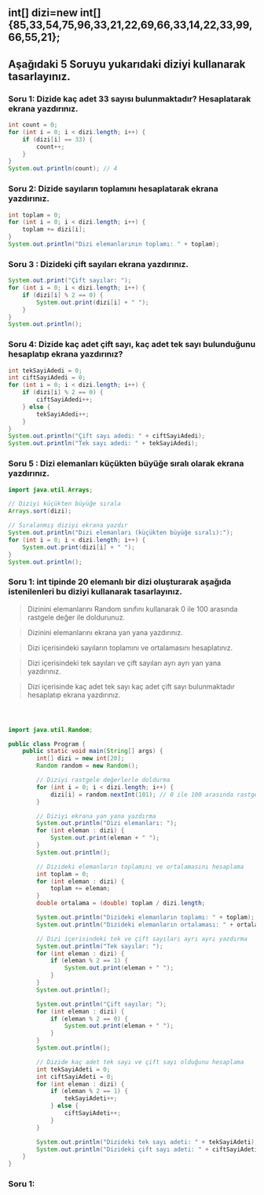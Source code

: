 ## int[] dizi=new int[]{85,33,54,75,96,33,21,22,69,66,33,14,22,33,99,66,55,21};

## Aşağıdaki 5 Soruyu yukarıdaki diziyi kullanarak tasarlayınız.


###  Soru 1: Dizide kaç adet 33 sayısı bulunmaktadır? Hesaplatarak ekrana yazdırınız.


```java
int count = 0;
for (int i = 0; i < dizi.length; i++) {
    if (dizi[i] == 33) {
        count++;
    }
}
System.out.println(count); // 4

```

###  Soru 2: Dizide sayıların toplamını hesaplatarak ekrana yazdırınız.


```java
int toplam = 0;
for (int i = 0; i < dizi.length; i++) {
    toplam += dizi[i];
}
System.out.println("Dizi elemanlarının toplamı: " + toplam);


```

###  Soru 3 : Dizideki çift sayıları ekrana yazdırınız.


```java
System.out.print("Çift sayılar: ");
for (int i = 0; i < dizi.length; i++) {
    if (dizi[i] % 2 == 0) {
        System.out.print(dizi[i] + " ");
    }
}
System.out.println();


```

###  Soru 4: Dizide kaç adet çift sayı, kaç adet tek sayı bulunduğunu hesaplatıp ekrana yazdırınız?



```java
int tekSayiAdedi = 0;
int ciftSayiAdedi = 0;
for (int i = 0; i < dizi.length; i++) {
    if (dizi[i] % 2 == 0) {
        ciftSayiAdedi++;
    } else {
        tekSayiAdedi++;
    }
}
System.out.println("Çift sayı adedi: " + ciftSayiAdedi);
System.out.println("Tek sayı adedi: " + tekSayiAdedi);


```

###  Soru 5 : Dizi elemanları küçükten büyüğe sıralı olarak ekrana yazdırınız.

```java
import java.util.Arrays;

// Diziyi küçükten büyüğe sırala
Arrays.sort(dizi);

// Sıralanmış diziyi ekrana yazdır
System.out.println("Dizi elemanları (küçükten büyüğe sıralı):");
for (int i = 0; i < dizi.length; i++) {
    System.out.print(dizi[i] + " ");
}
System.out.println();


```

###  Soru 1:  int tipinde 20 elemanlı bir dizi oluşturarak aşağıda istenilenleri bu diziyi kullanarak tasarlayınız.

>Dizinini elemanlarını Random sınıfını kullanarak 0 ile 100 arasında rastgele değer ile doldurunuz.

>Dizinini elemanlarını ekrana yan yana yazdırınız.

>Dizi içerisindeki sayıların toplamını ve ortalamasını hesaplatınız.

>Dizi içerisindeki tek sayıları ve çift sayıları ayrı ayrı yan yana yazdırınız.

>Dizi içerisinde kaç adet tek sayı kaç adet çift sayı bulunmaktadır hesaplatıp ekrana yazdırınız.



```java



import java.util.Random;

public class Program {
    public static void main(String[] args) {
        int[] dizi = new int[20];
        Random random = new Random();

        // Diziyi rastgele değerlerle doldurma
        for (int i = 0; i < dizi.length; i++) {
            dizi[i] = random.nextInt(101); // 0 ile 100 arasında rastgele değerler
        }

        // Diziyi ekrana yan yana yazdırma
        System.out.println("Dizi elemanları: ");
        for (int eleman : dizi) {
            System.out.print(eleman + " ");
        }
        System.out.println();

        // Dizideki elemanların toplamını ve ortalamasını hesaplama
        int toplam = 0;
        for (int eleman : dizi) {
            toplam += eleman;
        }
        double ortalama = (double) toplam / dizi.length;

        System.out.println("Dizideki elemanların toplamı: " + toplam);
        System.out.println("Dizideki elemanların ortalaması: " + ortalama);

        // Dizi içerisindeki tek ve çift sayıları ayrı ayrı yazdırma
        System.out.println("Tek sayılar: ");
        for (int eleman : dizi) {
            if (eleman % 2 == 1) {
                System.out.print(eleman + " ");
            }
        }
        System.out.println();

        System.out.println("Çift sayılar: ");
        for (int eleman : dizi) {
            if (eleman % 2 == 0) {
                System.out.print(eleman + " ");
            }
        }
        System.out.println();

        // Dizide kaç adet tek sayı ve çift sayı olduğunu hesaplama
        int tekSayiAdeti = 0;
        int ciftSayiAdeti = 0;
        for (int eleman : dizi) {
            if (eleman % 2 == 1) {
                tekSayiAdeti++;
            } else {
                ciftSayiAdeti++;
            }
        }

        System.out.println("Dizideki tek sayı adeti: " + tekSayiAdeti);
        System.out.println("Dizideki çift sayı adeti: " + ciftSayiAdeti);
    }
}
```

###  Soru 1:

```java

```

